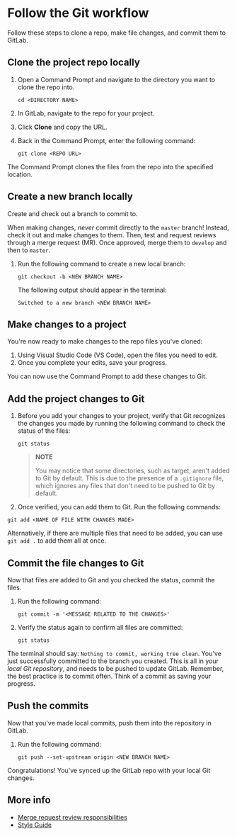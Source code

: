 # Follow the Git workflow

Follow these steps to clone a repo, make file changes, and commit them to GitLab.

## Clone the project repo locally

1. Open a Command Prompt and navigate to the directory you want to clone the repo into.

    ```
    cd <DIRECTORY NAME>
    ```

2. In GitLab, navigate to the repo for your project.
3. Click **Clone** and copy the URL.
4. Back in the Command Prompt, enter the following command:

    ```
    git clone <REPO URL>
    ```

The Command Prompt clones the files from the repo into the specified location.

## Create a new branch locally

Create and check out a branch to commit to.

When making changes, *never* commit directly to the `master` branch! Instead, check it out and make changes to them. Then, test and request reviews through a merge request (MR). Once approved, merge them to `develop` and then to `master`.

1. Run the following command to create a new local branch:

    ```
    git checkout -b <NEW BRANCH NAME>
    ```

    The following output should appear in the terminal:

    ```
    Switched to a new branch <NEW BRANCH NAME>
    ```

## Make changes to a project

You're now ready to make changes to the repo files you've cloned:

1. Using Visual Studio Code (VS Code), open the files you need to edit.
2. Once you complete your edits, save your progress.

You can now use the Command Prompt to add these changes to Git.

## Add the project changes to Git

1. Before you add your changes to your project, verify that Git recognizes the changes you made by running the following command to check the status of the files:

    ```
    git status
    ```

    > **NOTE**
    >
    > You may notice that some directories, such as target, aren't added to Git by default. This is due to the presence of a `.gitignore` file, which ignores any files that don't need to be pushed to Git by default.

2. Once verified, you can add them to Git. Run the following commands:

  ```
  git add <NAME OF FILE WITH CHANGES MADE>
  ```

  Alternatively, if there are multiple files that need to be added, you can use `git add .` to add them all at once.

## Commit the file changes to Git

Now that files are added to Git and you checked the status, commit the files.

1. Run the following command:

    ```
    git commit -m '<MESSAGE RELATED TO THE CHANGES>'
    ```

2. Verify the status again to confirm all files are committed:

    ```
    git status
    ```

The terminal should say: `Nothing to commit, working tree clean`. You've just successfully committed to the branch you created. This is all in your *local Git repository*, and needs to be pushed to update GitLab. Remember, the best practice is to commit often. Think of a commit as saving your progress.

## Push the commits

Now that you've made local commits, push them into the repository in GitLab.

1. Run the following command:

    ```
    git push --set-upstream origin <NEW BRANCH NAME>
    ```

Congratulations! You've synced up the GitLab repo with your local Git changes.

## More info

- [Merge request review responsibilities](review-responsibilities.md)
- [Style Guide](../style-guide/best-practices.md)
